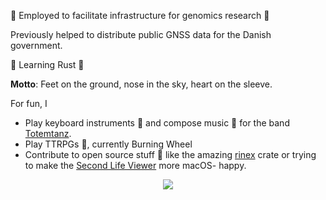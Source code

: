 :construction_worker: Employed to facilitate infrastructure for genomics research 🧬

Previously helped to distribute public GNSS data for the Danish government.

:seedling: Learning Rust :crab:

__Motto__: Feet on the ground, nose in the sky, heart on the sleeve.

For fun, I 
* Play keyboard instruments :musical_keyboard: and compose music :musical_score: for the band [Totemtanz](https://totemtanz.dk).
* Play TTRPGs :game_die:, currently Burning Wheel
* Contribute to open source stuff :open_hands: like the amazing [rinex](https://github.com/georust/rinex) crate or trying to make the [Second Life Viewer](https://github.com/secondlife/viewer) more macOS- happy.

<p align="center">
  <a href="https://github.com/ryo-ma/github-profile-trophy"><img src="https://github-profile-trophy.vercel.app/?username=larsnaesbye&theme=gruvbox&margin-w=15&margin-h=15&column=4"/></a>
</p>
